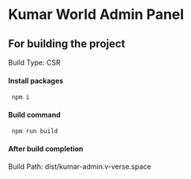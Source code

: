 # Kumar World Admin Panel

## For building the project

Build Type: CSR<br>

#### Install packages

```
 npm i
```

#### Build command

```
 npm run build
```

#### After build completion

Build Path: dist/kumar-admin.v-verse.space
